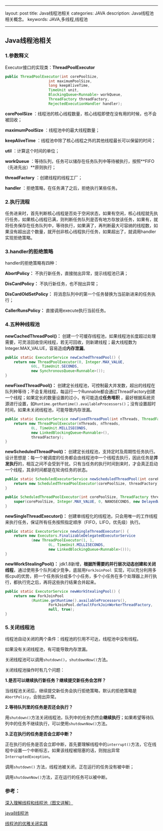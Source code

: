 ﻿---

layout: post
title: Java线程池相关
categories: JAVA
description: Java线程池相关概念。
keywords: JAVA,多线程,线程池

---

## Java线程池相关

### 1.参数释义

Executor接口的实现类：**ThreadPoolExecutor** 

```java
public ThreadPoolExecutor(int corePoolSize, 
                    int maximumPoolSize, 
                    long keepAliveTime, 
                    TimeUnit unit, 
                    BlockingQueue<Runnable> workQueue, 
                    ThreadFactory threadFactory, 
                    RejectedExecutionHandler handler);
```

**corePoolSize** ：线程池的核心线程数量，核心线程即使在没有用的时候，也不会被回收；

**maximumPoolSize** ：线程池中的最大线程数量；

**keepAliveTime** ：线程池中除了核心线程之外的其他线程最长可以保留的时间；

**util** ：计算这个时间的单位；

**workQueue** ：等待队列，任务可以储存在任务队列中等待被执行，按照**FIFO（先进先出）**原则执行；

**threadFactory** ：创建线程的线程工厂；

**handler** ：拒绝策略，在任务满了之后，拒绝执行某些任务。

### 2.执行流程

任务进来时，首先判断核心线程是否处于空闲状态，如果有空闲，核心线程就先执行任务，如果核心线程已满，则判断任务队列是否有地方存放该任务，如果有，就将任务保存在任务队列中，等待执行，如果满了，再判断最大可容纳的线程数，如果没有超出这个数量，就开创非核心线程执行任务，如果超出了，就调用handler实现拒绝策略。

### 3.handler的拒绝策略

handler的拒绝策略有四种：

**AbortPolicy：** 不执行新任务，直接抛出异常，提示线程池已满；

**DisCardPolicy：** 不执行新任务，也不抛出异常；

**DisCardOldSetPolicy：** 将消息队列中的第一个任务替换为当前新进来的任务执行；

**CallerRunsPolicy：** 直接调用execute执行当前任务。

### 4.五种种线程池

**newCachedThreadPool()：** 创建一个可缓存线程池，如果线程池长度超过处理需要，可灵活回收空闲线程，若无可回收，则新建线程；最大线程数为Integer.MAX_VALUE，容易造成**内存泄漏**。

```java
public static ExecutorService newCachedThreadPool() {
    return new ThreadPoolExecutor(0, Integer.MAX_VALUE,
            60L, TimeUnit.SECONDS,
            new SynchronousQueue<Runnable>());
}
```

**newFixedThreadPool()：** 创建定长线程池，可控制最大并发数，超出的线程在队列种等待；不会复用线程，每运行一个Runnable都会通过ThreadFactory创建一个线程；如果定长的数量设置的过小，有可能造成**任务堆积** ，最好根据系统资源进行设置，如`Runtime.getRuntime().availableProcessors()`；没有设置超时时间，如果未关闭线程池，可能导致内存泄漏。

```java
public static ExecutorService newFixedThreadPool(int nThreads, ThreadFactory threadFactory) {
    return new ThreadPoolExecutor(nThreads, nThreads,
            0L, TimeUnit.MILLISECONDS,
            new LinkedBlockingQueue<Runnable>(),
            threadFactory);
}
```

**newScheduledThreadPool()：** 创建定长线程池，支持定时及周期性任务执行。设计思想是：每一个被调度的任务都会由线程池中一个线程去执行，因此任务是**并发执行**的，相互之间不会受到干扰。只有当任务的执行时间到来时，才会真正启动一个线程，其余时间都是在轮询任务的状态。

```java
public static ScheduledExecutorService newScheduledThreadPool(int corePoolSize, ThreadFactory threadFactory) {
    return new ScheduledThreadPoolExecutor(corePoolSize, threadFactory);
}
```

```java
public ScheduledThreadPoolExecutor(int corePoolSize, ThreadFactory threadFactory) {
    super(corePoolSize, Integer.MAX_VALUE, 0, NANOSECONDS, new DelayedWorkQueue(), threadFactory);
}
```

**newSingleThreadExecutor()：** 创建单线程化的线程池，只会用唯一的工作线程来执行任务，保证所有任务按照指定顺序（FIFO，LIFO，优先级）执行。

```java
public static ExecutorService newSingleThreadExecutor() {
    return new Executors.FinalizableDelegatedExecutorService
            (new ThreadPoolExecutor(1, 1,
                    0L, TimeUnit.MILLISECONDS,
                    new LinkedBlockingQueue<Runnable>()));
}
```

**newWorkStealingPool()：** jdk1.8新增，**根据所需要的并行层次动态创建和关闭线程**，通过使用多个队列减少竞争，底层用`ForkJoinPool `实现，可以充分利用多核cpu的优势，把一个任务拆分成多个小任务，多个小任务在多个处理器上并行执行，都执行完之后，再将这些执行结果合并起来。

```java
public static ExecutorService newWorkStealingPool() {
    return new ForkJoinPool
            (Runtime.getRuntime().availableProcessors(),
                    ForkJoinPool.defaultForkJoinWorkerThreadFactory,
                    null, true);
}
```

### 5.关闭线程池

线程池自动关闭的两个条件：线程池的引用不可达，线程池中没有线程。

如果没有关闭线程池，有可能导致内存泄漏。

关闭线程池可以调用`shutdown()`，`shutdownNow()`方法。

关闭线程池操作时有几个问题：

**1.是否可以继续执行新任务？继续提交新任务会怎样？**

当线程池关闭后，继续提交新任务会执行拒绝策略，默认的拒绝策略是`AbortPolicy`，会抛出异常。

**2.等待队列里的任务是否还会执行？**

用`shutdown()`方法关闭线程池，队列中的任务仍然会**继续执行**；如果希望等待队列中的任务不继续执行，可以使用`shutdownNow()`方法。

**3.正在执行的任务是否会立即中断？**

正在执行的任务是否会立即中断，首先要理解线程中的`interrupt()`方法，它在线程中设置一个中断标志，如果该线程被阻塞的话，则抛出异常`InterruptedException`。

调用`shutdown()` 方法，线程池被关闭，正在运行的任务没有被中断；

调用`shutdownNow()`方法，正在运行的任务可以被中断。

### 参考：

[深入理解线程和线程池（图文详解）](https://blog.csdn.net/weixin_40271838/article/details/79998327)

[java8线程池](https://blog.csdn.net/wy11933/article/details/80399562)

[线程池的优雅关闭实践](https://www.jianshu.com/p/bdf06e2c1541)